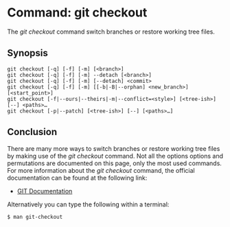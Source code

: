 # Command: git checkout
The *git checkout* command switch branches or restore working tree files.

## Synopsis
```
git checkout [-q] [-f] [-m] [<branch>]
git checkout [-q] [-f] [-m] --detach [<branch>]
git checkout [-q] [-f] [-m] [--detach] <commit>
git checkout [-q] [-f] [-m] [[-b|-B|--orphan] <new_branch>] [<start_point>]
git checkout [-f|--ours|--theirs|-m|--conflict=<style>] [<tree-ish>] [--] <paths>…​
git checkout [-p|--patch] [<tree-ish>] [--] [<paths>…​]
```

## Conclusion
There are many more ways to switch branches or restore working tree files by making use
of the *git checkout* command. Not all the options options and permutations are documented
on this page, only the most used commands. For more information about the *git checkout*
command, the official documentation can be found at the following link:

* [GIT Documentation](https://git-scm.com/docs/git-checkout)

Alternatively you can type the following within a terminal:
```bash
$ man git-checkout
```
